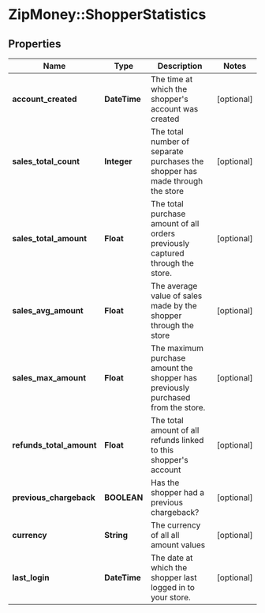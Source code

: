# ZipMoney::ShopperStatistics

## Properties
Name | Type | Description | Notes
------------ | ------------- | ------------- | -------------
**account_created** | **DateTime** | The time at which the shopper&#39;s account was created | [optional] 
**sales_total_count** | **Integer** | The total number of separate purchases the shopper has made through the store | [optional] 
**sales_total_amount** | **Float** | The total purchase amount of all orders previously captured through the store. | [optional] 
**sales_avg_amount** | **Float** | The average value of sales made by the shopper through the store | [optional] 
**sales_max_amount** | **Float** | The maximum purchase amount the shopper has previously purchased from the store. | [optional] 
**refunds_total_amount** | **Float** | The total amount of all refunds linked to this shopper&#39;s account | [optional] 
**previous_chargeback** | **BOOLEAN** | Has the shopper had a previous chargeback? | [optional] 
**currency** | **String** | The currency of all all amount values | [optional] 
**last_login** | **DateTime** | The date at which the shopper last logged in to your store. | [optional] 


